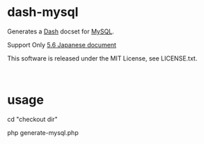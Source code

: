 dash-mysql
============

Generates a [Dash](http://kapeli.com/dash) docset for [MySQL](http://www.mysql.com).

Support Only [5.6 Japanese document](https://dev.mysql.com/doc/refman/5.6/ja/)

This software is released under the MIT License, see LICENSE.txt.

&nbsp;

usage
============

cd "checkout dir"

php generate-mysql.php
